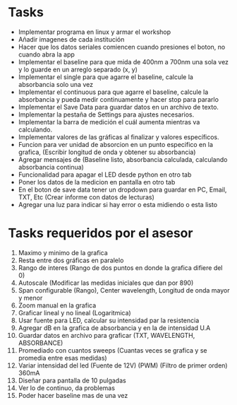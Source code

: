 # Tasks 
- Implementar programa en linux y armar el workshop
- Añadir imagenes de cada institución
- Hacer que los datos seriales comiencen cuando presiones el boton, no cuando abra la app
- Implementar el baseline para que mida de 400nm a 700nm una sola vez y lo guarde en un arreglo separado (x, y)
- Implementar el single para que agarre el baseline, calcule la absorbancia solo una vez
- Implementar el continuous para que agarre el baseline, calcule la absorbancia y pueda medir continuamente  y hacer stop para pararlo
- Implementar el Save Data para guardar datos en un archivo de texto.
- Implementar la pestaña de Settings para ajustes necesarios.
- Implementar la barra de medición el cuál aumenta mientras va calculando.
- Implementar valores de las gráficas al finalizar y valores específicos.
- Funcion para ver unidad de absorcion en un punto especifico en la grafica, (Escribir longitud de onda y obtener su absorbancia)
- Agregar mensajes de (Baseline listo, absorbancia calculada, calculando absorbancia continua)
- Funcionalidad para apagar el LED desde python en otro tab
- Poner los datos de la medicion en pantalla en otro tab
- En el boton de save data tener un dropdown para guardar en PC, Email, TXT, Etc (Crear informe con datos de lecturas)
- Agregar una luz para indicar si hay error o esta midiendo o esta listo

# Tasks requeridos por el asesor
1. Maximo y minimo de la grafica 
2. Resta entre dos gráficas en paralelo
3. Rango de interes (Rango de dos puntos en donde la grafica difiere del 0)
4. Autoscale (Modificar las medidas iniciales que dan por 890)
5. Span configurable (Rango), Center wavelength, Longitud de onda mayor y menor
6. Zoom manual en la grafica
7. Graficar lineal y no lineal (Logaritmica) 
8. Usar fuente para LED, calcular su intensidad par la resistencia
9. Agregar dB en la grafica de absorbancia y en la de intensidad U.A
10. Guardar datos en archivo para graficar (TXT, WAVELENGTH, ABSORBANCE)
11. Promediado con cuantos sweeps (Cuantas veces se grafica y se promedia entre esas medidas)
12. Variar intensidad del led (Fuente de 12V) (PWM) (Filtro de primer orden) 360mA
13. Diseñar para pantalla de 10 pulgadas
14. Ver lo de continuo, da problemas
15. Poder hacer baseline mas de una vez
